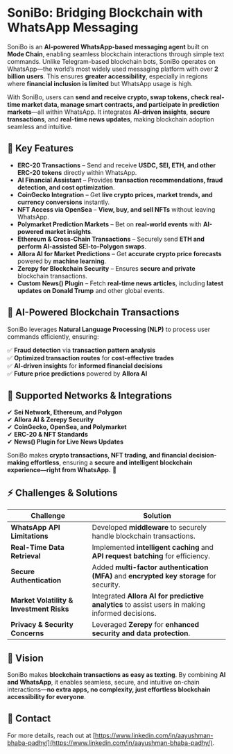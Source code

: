 # SoniBo: Bridging Blockchain with WhatsApp Messaging

SoniBo is an **AI-powered WhatsApp-based messaging agent** built on **Mode Chain**, enabling seamless blockchain interactions through simple text commands. Unlike Telegram-based blockchain bots, SoniBo operates on WhatsApp—the world’s most widely used messaging platform with over **2 billion users**. This ensures **greater accessibility**, especially in regions where **financial inclusion is limited** but WhatsApp usage is high.

With SoniBo, users can **send and receive crypto, swap tokens, check real-time market data, manage smart contracts, and participate in prediction markets**—all within WhatsApp. It integrates **AI-driven insights**, **secure transactions**, and **real-time news updates**, making blockchain adoption seamless and intuitive.

## 🔑 Key Features

- **ERC-20 Transactions** – Send and receive **USDC, SEI, ETH, and other ERC-20 tokens** directly within WhatsApp.  
- **AI Financial Assistant** – Provides **transaction recommendations, fraud detection, and cost optimization**.  
- **CoinGecko Integration** – Get **live crypto prices, market trends, and currency conversions** instantly.  
- **NFT Access via OpenSea** – **View, buy, and sell NFTs** without leaving WhatsApp.  
- **Polymarket Prediction Markets** – Bet on **real-world events** with **AI-powered market insights**.  
- **Ethereum & Cross-Chain Transactions** – Securely send **ETH and perform AI-assisted SEI-to-Polygon swaps**.  
- **Allora AI for Market Predictions** – Get **accurate crypto price forecasts** powered by **machine learning**.  
- **Zerepy for Blockchain Security** – Ensures **secure and private** blockchain transactions.  
- **Custom News() Plugin** – Fetch **real-time news articles**, including **latest updates on Donald Trump** and other global events.  

## 🤖 AI-Powered Blockchain Transactions
SoniBo leverages **Natural Language Processing (NLP)** to process user commands efficiently, ensuring:  

✅ **Fraud detection** via **transaction pattern analysis**  
✅ **Optimized transaction routes** for **cost-effective trades**  
✅ **AI-driven insights** for **informed financial decisions**  
✅ **Future price predictions** powered by **Allora AI**  

## 🔗 Supported Networks & Integrations

✔ **Sei Network, Ethereum, and Polygon**  
✔ **Allora AI & Zerepy Security**  
✔ **CoinGecko, OpenSea, and Polymarket**  
✔ **ERC-20 & NFT Standards**  
✔ **News() Plugin for Live News Updates**  

SoniBo makes **crypto transactions, NFT trading, and financial decision-making effortless**, ensuring a **secure and intelligent blockchain experience—right from WhatsApp.** 🚀


## ⚡ Challenges & Solutions

| Challenge | Solution |
|-----------|----------|
| **WhatsApp API Limitations** | Developed **middleware** to securely handle blockchain transactions. |
| **Real-Time Data Retrieval** | Implemented **intelligent caching** and **API request batching** for efficiency. |
| **Secure Authentication** | Added **multi-factor authentication (MFA)** and **encrypted key storage** for security. |
| **Market Volatility & Investment Risks** | Integrated **Allora AI for predictive analytics** to assist users in making informed decisions. |
| **Privacy & Security Concerns** | Leveraged **Zerepy** for **enhanced security and data protection**. |

## 🎯 Vision
SoniBo makes **blockchain transactions as easy as texting**. By combining **AI and WhatsApp**, it enables seamless, secure, and intuitive on-chain interactions—**no extra apps, no complexity, just effortless blockchain accessibility for everyone**.



## 📩 Contact
For more details, reach out at [https://www.linkedin.com/in/aayushman-bhaba-padhy/](https://www.linkedin.com/in/aayushman-bhaba-padhy/).
